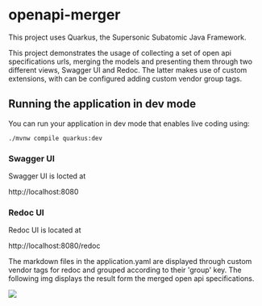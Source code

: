 # openapi-merger

This project uses Quarkus, the Supersonic Subatomic Java Framework.

This project demonstrates the usage of collecting a set of open api specifications urls, merging the models and presenting them through 
two different views, Swagger UI and Redoc. The latter makes use of custom extensions, with can be configured adding custom vendor group
tags.


## Running the application in dev mode

You can run your application in dev mode that enables live coding using:
```shell script
./mvnw compile quarkus:dev
```

### Swagger UI

Swagger UI is locted at

http://localhost:8080

### Redoc UI
Redoc UI is located at

http://localhost:8080/redoc

The markdown files in the application.yaml are displayed through custom vendor tags for redoc and grouped
according to their 'group' key. The following img displays the result form the merged open api specifications.

<img src="https://raw.githubusercontent.com/dvddhln/quarkus-reactive-open-api-merger/master/img/merged_redoc.png" />